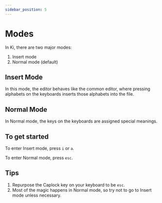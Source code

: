 ```yaml
---
sidebar_position: 5
---
```


# Modes

In Ki, there are two major modes:

1. Insert mode
2. Normal mode (default)

## Insert Mode

In this mode, the editor behaves like the common editor, where pressing
alphabets on the keyboards inserts those alphabets into the file.

## Normal Mode

In Normal mode, the keys on the keyboards are assigned special meanings.

## To get started

To enter Insert mode, press `i` or `a`.

To enter Normal mode, press `esc`.

## Tips

1. Repurpose the Caplock key on your keyboard to be `esc`.
2. Most of the magic happens in Normal mode, so try not to go to Insert mode unless necessary.
